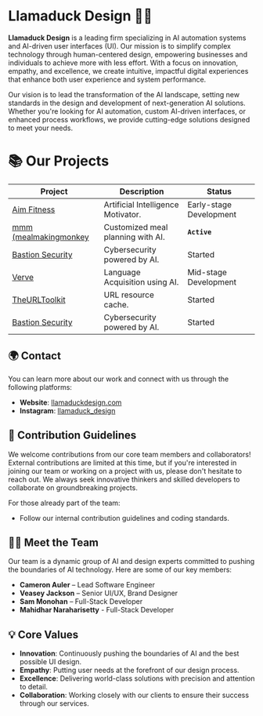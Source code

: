 # Llamaduck Design 🦙🦆

**Llamaduck Design** is a leading firm specializing in AI automation systems and AI-driven user interfaces (UI). Our mission is to simplify complex technology through human-centered design, empowering businesses and individuals to achieve more with less effort. With a focus on innovation, empathy, and excellence, we create intuitive, impactful digital experiences that enhance both user experience and system performance.

Our vision is to lead the transformation of the AI landscape, setting new standards in the design and development of next-generation AI solutions. Whether you're looking for AI automation, custom AI-driven interfaces, or enhanced process workflows, we provide cutting-edge solutions designed to meet your needs.


# 📚 Our Projects
| Project | Description | Status |
| ------- | ----------- | ------ |
| [Aim Fitness](https://www.aimfitness.app/) | Artificial Intelligence Motivator. | Early-stage Development |
| [mmm (mealmakingmonkey](https://www.mealmakingmonkey.com/) | Customized meal planning with AI. | **`Active`** |
| [Bastion Security](https://www.bastionsecurity.systems/) | Cybersecurity powered by AI. | Started |
| [Verve](https://vervelanguage.app/) | Language Acquisition using AI. | Mid-stage Development |
| [TheURLToolkit](https://www.theurltoolkit.com/) | URL resource cache. | Started |
| [Bastion Security](https://www.bastionsecurity.systems/) | Cybersecurity powered by AI. | Started |


## 🌍 Contact

You can learn more about our work and connect with us through the following platforms:

- **Website**: [llamaduckdesign.com](https://llamaduckdesign.com)
- **Instagram**: [llamaduck_design](https://www.instagram.com/llamaduck_design/)


## 🤝 Contribution Guidelines

We welcome contributions from our core team members and collaborators! External contributions are limited at this time, but if you're interested in joining our team or working on a project with us, please don't hesitate to reach out. We always seek innovative thinkers and skilled developers to collaborate on groundbreaking projects.

For those already part of the team:
- Follow our internal contribution guidelines and coding standards.


## 🧑‍💻 Meet the Team

Our team is a dynamic group of AI and design experts committed to pushing the boundaries of AI technology. Here are some of our key members:

- **Cameron Auler** – Lead Software Engineer
- **Veasey Jackson** – Senior UI/UX, Brand Designer
- **Sam Monohan** – Full-Stack Developer
- **Mahidhar Naraharisetty** - Full-Stack Developer


## 💡 Core Values

- **Innovation**: Continuously pushing the boundaries of AI and the best possible UI design.
- **Empathy**: Putting user needs at the forefront of our design process.
- **Excellence**: Delivering world-class solutions with precision and attention to detail.
- **Collaboration**: Working closely with our clients to ensure their success through our services.
